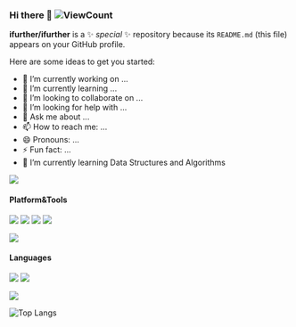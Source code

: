 ### Hi there 👋 ![ViewCount](https://views.whatilearened.today/views/github/ifurther/ifurther.svg)


**ifurther/ifurther** is a ✨ _special_ ✨ repository because its `README.md` (this file) appears on your GitHub profile.

Here are some ideas to get you started:

- 🔭 I’m currently working on ...
- 🌱 I’m currently learning ...
- 👯 I’m looking to collaborate on ...
- 🤔 I’m looking for help with ...
- 💬 Ask me about ...
- 📫 How to reach me: ...
- 😄 Pronouns: ...
- ⚡ Fun fact: ...
- 🌱 I’m currently learning Data Structures and Algorithms

![](https://github-readme-stats.vercel.app/api?username=ifurther&show_icons=true)



#### Platform&Tools

[![](https://img.shields.io/badge/Archlinux-Stable-blue?style=flat-square&logo=Archlinux)](https://www.archlinux.org/)
[![](https://img.shields.io/badge/Gentoo-Stable-purple?style=flat-square&logo=Gentoo)](https://www.gentoo.org/)
[![](https://img.shields.io/badge/Visual%20Studio%20%20-Code-blue?style=flat-square&logo=visualstudiocode&logoColor=white)](https://code.visualstudio.com/)
[![](https://img.shields.io/badge/Windows-11-2376bc?style=flat-square&logo=windows&logoColor=white)](https://www.microsoft.com/windows/get-windows-10)


[![](https://img.shields.io/badge/-Docker-2496ED?style=flat-square&logo=docker&logoColor=ffffff)](https://www.docker.com/)


#### Languages

[![](https://img.shields.io/badge/-Python-3776AB?style=flat-square&logo=python&logoColor=white)](https://www.python.org/)
[![](https://img.shields.io/badge/-CPP-critical?style=flat-square&logo=cplusplus)](https://en.cppreference.com)

[![](https://img.shields.io/badge/-Go-00ADD8?style=flat-square&logo=go&logoColor=white)](https://golang.org/)

![Top Langs](https://github-readme-stats.vercel.app/api/top-langs/?username=ifurther&layout=compact&hide=html,css)

